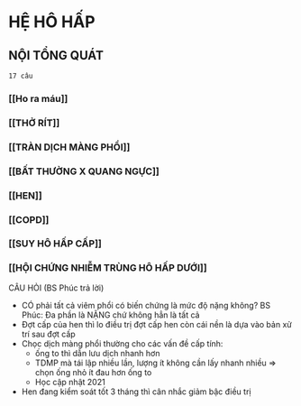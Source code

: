 # HỆ HÔ HẤP
## NỘI TỔNG QUÁT
`17 câu`
### [[Ho ra máu]]
### [[THỞ RÍT]]
### [[TRÀN DỊCH MÀNG PHỔI]]
### [[BẤT THƯỜNG X QUANG NGỰC]]
### [[HEN]]
### [[COPD]]
### [[SUY HÔ HẤP CẤP]]
### [[HỘI CHỨNG NHIỄM TRÙNG HÔ HẤP DƯỚI]]

CÂU HỎI (BS Phúc trả lời)
- CÓ phải tất cả viêm phổi có biến chứng là mức độ nặng không? BS Phúc: Đa phần là NẶNG chứ không hẳn là tất cả
- Đợt cấp của hen thì lo điều trị đợt cấp hen còn cái nền là dựa vào bản xử trí sau đợt cấp
- Chọc dịch màng phổi thường cho các vấn đề cấp tính:
	- ống to thì dẫn lưu dịch nhanh hơn
	- TDMP mà tái lập nhiều lần, lượng ít không cần lấy nhanh nhiều => chọn ống nhỏ ít đau hơn ống to
	- Học cập nhật 2021
- Hen đang kiểm soát tốt 3 tháng thì cân nhắc giảm bậc điều trị